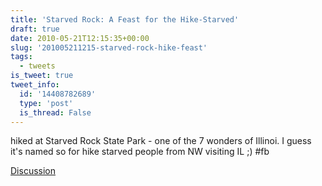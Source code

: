 ```yaml
---
title: 'Starved Rock: A Feast for the Hike-Starved'
draft: true
date: 2010-05-21T12:15:35+00:00
slug: '201005211215-starved-rock-hike-feast'
tags:
  - tweets
is_tweet: true
tweet_info:
  id: '14408782689'
  type: 'post'
  is_thread: False
---
```




hiked at Starved Rock State Park - one of the 7 wonders of Illinoi. I guess it's named so for hike starved people from NW visiting IL ;) #fb

[Discussion](https://x.com/sytelus/status/14408782689)
